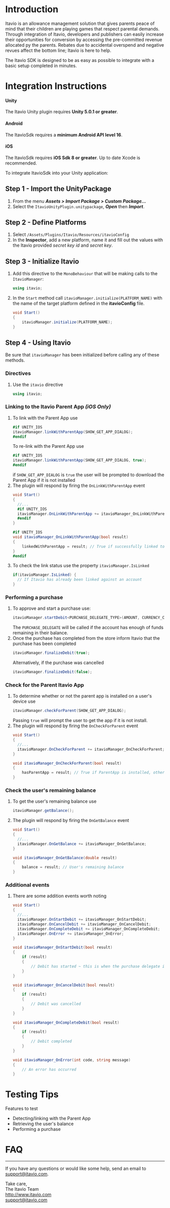 # Introduction
Itavio is an allowance management solution that gives parents peace of mind that their children are playing games that respect parental demands. Through integration of Itavio, developers and publishers can easily increase their opportunities for conversion by accessing the pre-committed revenue allocated py the parents. Rebates due to accidental overspend and negative revues affect the bottom line; Itavio is here to help.

The Itavio SDK is designed to be as easy as possible to integrate with a basic setup completed in minutes.

# Integration Instructions
#### Unity
The Itavio Unity plugin requires **Unity 5.0.1 or greater**.
#### Android
The ItavioSdk requires a **minimum Android API level 16**.
#### iOS
The ItavioSdk requires **iOS Sdk 8 or greater**.
Up to date Xcode is recommended.

To integrate ItavioSdk into your Unity application:

## Step 1 - Import the UnityPackage
1.  From the menu _**Assets > Import Package > Custom Package...**_
2.  Select the `ItavioUnityPlugin.unitypackage`, _**Open**_ then _**Import**_.

## Step 2 - Define Platforms
1.  Select `/Assets/Plugins/Itavio/Resources/itavioConfig`
2.  In the **Inspector**, add a new platform, name it and fill out the values with the Itavio provided *secret key id* and *secret key*.

## Step 3 - Initialize Itavio
1.  Add this directive to the `MonoBehaviour` that will be making calls to the `ItavioManager`:
    ```csharp
    using itavio;
    ```
2.  In the `Start` method call `itavioManager.initialize(PLATFORM_NAME)` with the name of the target platform defined in the **itavioConfig** file.
    ```csharp
    void Start()
    {
        itavioManager.initialize(PLATFORM_NAME);
    }
    ```

## Step 4 - Using Itavio
Be sure that `itavioManager` has been initialized before calling any of these methods.

### Directives
1.  Use the `itavio` directive
    ```csharp
    using itavio;
    ```

### Linking to the Itavio Parent App _(iOS Only)_
1.  To link with the Parent App use
    ```csharp
    #if UNITY_IOS
    itavioManager.linkWithParentApp(SHOW_GET_APP_DIALOG);
    #endif
    ```
    To re-link with the Parent App use
    ```csharp
    #if UNITY_IOS
    itavioManager.linkWithParentApp(SHOW_GET_APP_DIALOG, true);
    #endif
    ```
    if `SHOW_GET_APP_DIALOG` is `true` the user will be prompted to download the Parent App if it is not installed
2.  The plugin will respond by firing the `OnLinkWithParentApp` event
    ```csharp
    void Start()
    {
      //...
      #if UNITY_IOS
      itavioManager.OnLinkWithParentApp += itavioManager_OnLinkWithParentApp;
      #endif
    }

    #if UNITY_IOS
    void itavioManager_OnLinkWithParentApp(bool result)
    {
        linkedWithParentApp = result; // True if successfully linked to the ParentApp
    }
    #endif
    ```
3.  To check the link status use the property `itavioManager.IsLinked`
    ```csharp
    if(itavioManager.IsLinked) {
      // If Itavio has already been linked against an account 
    }
    ```

### Performing a purchase
1.  To approve and start a purchase use:
    ```csharp
    itavioManager.startDebit<PURCHASE_DELEGATE_TYPE>(AMOUNT, CURRENCY_CODE, PURCHASE_DELEGATE, PURCHASE_DELEGATE_ARGUMENTS);
    ```
    The `PURCHASE_DELEGATE` will be called if the account has enough of funds remaining in their balance.
2.  Once the purchase has completed from the store inform Itavio that the purchase has been completed
    ```csharp
    itavioManager.finalizeDebit(true);
    ```
    Alternatively, if the purchase was cancelled
    ```csharp
    itavioManager.finalizeDebit(false);
    ```

### Check for the Parent Itavio App
1.  To determine whether or not the parent app is installed on a user's device use
    ```csharp
    itavioManager.checkForParent(SHOW_GET_APP_DIALOG);
    ```
    Passing `true` will prompt the user to get the app if it is not install.
2.  The plugin will respond by firing the `OnCheckForParent` event
    ```csharp
    void Start()
    {
      //...
      itavioManager.OnCheckForParent += itavioManager_OnCheckForParent;
    }

    void itavioManager_OnCheckForParent(bool result)
    {
        hasParentApp = result; // True if ParentApp is installed, otherwise false
    }
    ```

### Check the user's remaining balance
1.  To get the user's remaining balance use
    ```csharp
    itavioManager.getBalance();
    ```
2.  The plugin will respond by firing the `OnGetBalance` event
    ```csharp
    void Start()
    {
      //...
      itavioManager.OnGetBalance += itavioManager_OnGetBalance;
    }

    void itavioManager_OnGetBalance(double result)
    {
        balance = result; // User's remaining balance
    }
    ```

### Additional events
1.  There are some addition events worth noting
    ```csharp
    void Start()
    {
      //...
      itavioManager.OnStartDebit += itavioManager_OnStartDebit;
      itavioManager.OnCancelDebit += itavioManager_OnCancelDebit;
      itavioManager.OnCompleteDebit += itavioManager_OnCompleteDebit;
      itavioManager.OnError += itavioManager_OnError;
    }

    void itavioManager_OnStartDebit(bool result)
    {
        if (result)
        {
            // Debit has started ~ this is when the purchase delegate is called
        }
    }

    void itavioManager_OnCancelDebit(bool result)
    {
        if (result)
        {
            // Debit was cancelled
        }
    }

    void itavioManager_OnCompleteDebit(bool result)
    {
        if (result)
        {
            // Debit completed
        }
    }

    void itavioManager_OnError(int code, string message)
    {
        // An error has occurred
    }
    ```

# Testing Tips
Features to test
+ Detecting/linking with the Parent App
+ Retrieving the user's balance
+ Performing a purchase

# FAQ



---
If you have any questions or would like some help, send an email to support@itavio.com.

Take care,  
The Itavio Team  
http://www.itavio.com  
support@itavio.com
